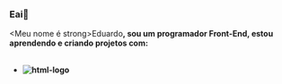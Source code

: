 ### Eai👋
<Meu nome é strong>Eduardo<strong>, sou um programador Front-End, estou aprendendo e criando projetos com: 
<br>
<br>
 - <img src="https://img.shields.io/badge/HTML5-E34F26?style=for-the-badge&logo=html5&logoColor=white" alt=html-logo />
